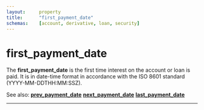 ```yaml
---
layout:     property
title:      "first_payment_date"
schemas:    [account, derivative, loan, security]
---
```


# first_payment_date
The **first_payment_date** is the first time interest on the account or loan is paid. It is in date-time format in accordance with the ISO 8601 standard (YYYY-MM-DDTHH:MM:SSZ).

See also:
[**prev_payment_date**][ppd]
[**next_payment_date**][npd]
[**last_payment_date**][lpd]

---
[ppd]: https://github.com/suadelabs/fire/blob/master/documentation/prev_payment_date.md
[npd]: https://github.com/suadelabs/fire/blob/master/documentation/next_payment_date.md
[lpd]: https://github.com/suadelabs/fire/blob/master/documentation/last_payment_date.md
